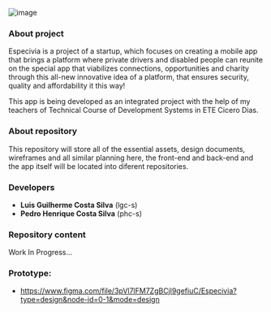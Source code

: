 ![image](https://github.com/phc-s/especivia/assets/143753887/e4e22578-3a7f-432f-9b32-0b181c2d1ff4)

### About project

Especivia is a project of a startup, which focuses on creating a mobile app that brings a platform where private drivers and disabled people can reunite on the special app that viabilizes connections, opportunities and charity through this all-new innovative idea of a platform, that ensures security, quality and affordability it this way!  

This app is being developed as an integrated project with the help of my teachers of Technical Course of Development Systems in ETE Cicero Dias.

### About repository

This repository will store all of the essential assets, design documents, wireframes and all similar planning here, the front-end and back-end and the app itself will be located into diferent repositories.

### Developers

- **Luis Guilherme Costa Silva** (lgc-s)
- **Pedro Henrique Costa Silva** (phc-s)

### Repository content

Work In Progress...

### Prototype: 

- https://www.figma.com/file/3pVl7lFM7ZgBCjl9gefiuC/Especivia?type=design&node-id=0-1&mode=design

